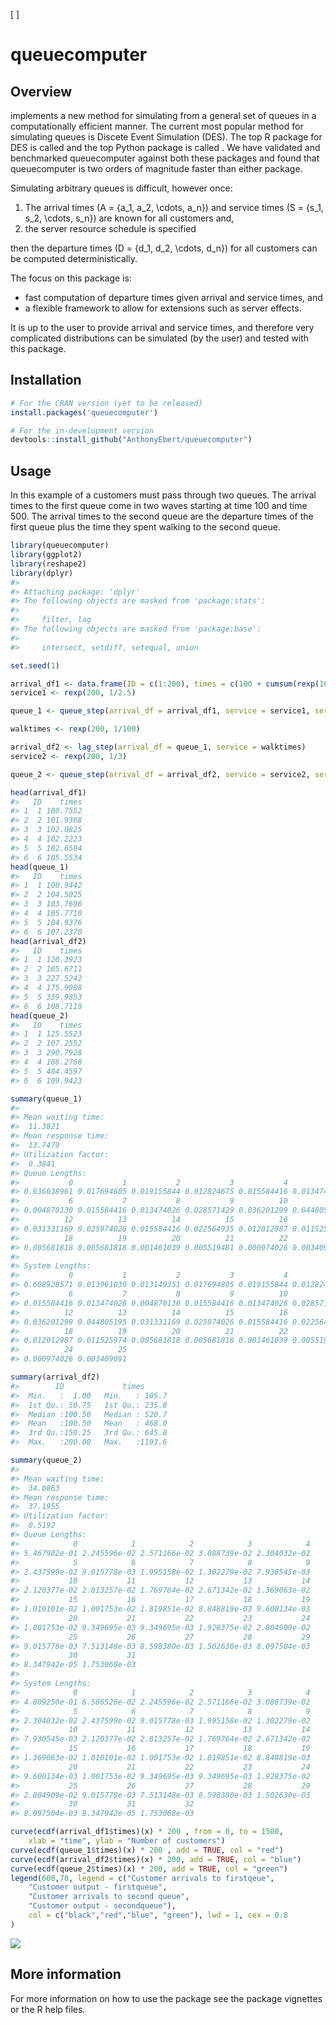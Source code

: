 
<!-- --- -->
<!-- output: html -->
<!-- bibliography: references.bib -->
<!-- --- -->
<!-- README.md is generated from README.Rmd. Please edit that file -->
\[ \]

queuecomputer
=============

Overview
--------

 implements a new method for simulating from a general set of queues in a computationally efficient manner. The current most popular method for simulating queues is Discete Event Simulation (DES). The top R package for DES is called and the top Python package is called . We have validated and benchmarked queuecomputer against both these packages and found that queuecomputer is two orders of magnitude faster than either package.

Simulating arbitrary queues is difficult, however once:

1.  The arrival times \(A = {a_1, a_2, \cdots, a_n}\) and service times \(S = {s_1, s_2, \cdots, s_n}\) are known for all customers and,
2.  the server resource schedule is specified

then the departure times \(D = {d_1, d_2, \cdots, d_n}\) for all customers can be computed deterministically.

The focus on this package is:

-   fast computation of departure times given arrival and service times, and
-   a flexible framework to allow for extensions such as server effects.

It is up to the user to provide arrival and service times, and therefore very complicated distributions can be simulated (by the user) and tested with this package.

Installation
------------

``` r
# For the CRAN version (yet to be released)
install.packages('queuecomputer')

# For the in-development version
devtools::install_github("AnthonyEbert/queuecomputer")
```

Usage
-----

In this example of a customers must pass through two queues. The arrival times to the first queue come in two waves starting at time 100 and time 500. The arrival times to the second queue are the departure times of the first queue plus the time they spent walking to the second queue.

``` r
library(queuecomputer)
library(ggplot2)
library(reshape2)
library(dplyr)
#> 
#> Attaching package: 'dplyr'
#> The following objects are masked from 'package:stats':
#> 
#>     filter, lag
#> The following objects are masked from 'package:base':
#> 
#>     intersect, setdiff, setequal, union

set.seed(1)

arrival_df1 <- data.frame(ID = c(1:200), times = c(100 + cumsum(rexp(100)), 500 + cumsum(rexp(100))))
service1 <- rexp(200, 1/2.5)

queue_1 <- queue_step(arrival_df = arrival_df1, service = service1, servers = 2)

walktimes <- rexp(200, 1/100)

arrival_df2 <- lag_step(arrival_df = queue_1, service = walktimes)
service2 <- rexp(200, 1/3)

queue_2 <- queue_step(arrival_df = arrival_df2, service = service2, servers = 1)

head(arrival_df1)
#>   ID    times
#> 1  1 100.7552
#> 2  2 101.9368
#> 3  3 102.0825
#> 4  4 102.2223
#> 5  5 102.6584
#> 6  6 105.5534
head(queue_1)
#>   ID    times
#> 1  1 100.9442
#> 2  2 104.5025
#> 3  3 103.7696
#> 4  4 105.7710
#> 5  5 104.9376
#> 6  6 107.2370
head(arrival_df2)
#>   ID    times
#> 1  1 120.3923
#> 2  2 105.6711
#> 3  3 227.5242
#> 4  4 175.9008
#> 5  5 339.9853
#> 6  6 108.7119
head(queue_2)
#>   ID    times
#> 1  1 125.5523
#> 2  2 107.2552
#> 3  3 290.7928
#> 4  4 186.2768
#> 5  5 404.4597
#> 6  6 109.9423

summary(queue_1)
#> 
#> Mean waiting time:
#>  11.3821
#> Mean response time:
#>  13.7479
#> Utilization factor:
#>  0.3841
#> Queue Lengths:
#>           0           1           2           3           4           5 
#> 0.636038961 0.017694805 0.019155844 0.012824675 0.015584416 0.013474026 
#>           6           7           8           9          10          11 
#> 0.004870130 0.015584416 0.013474026 0.028571429 0.036201299 0.044805195 
#>          12          13          14          15          16          17 
#> 0.031331169 0.025974026 0.015584416 0.022564935 0.012012987 0.011525974 
#>          18          19          20          21          22          23 
#> 0.005681818 0.005681818 0.001461039 0.005519481 0.000974026 0.003409091 
#> 
#> System Lengths:
#>           0           1           2           3           4           5 
#> 0.608928571 0.013961039 0.013149351 0.017694805 0.019155844 0.012824675 
#>           6           7           8           9          10          11 
#> 0.015584416 0.013474026 0.004870130 0.015584416 0.013474026 0.028571429 
#>          12          13          14          15          16          17 
#> 0.036201299 0.044805195 0.031331169 0.025974026 0.015584416 0.022564935 
#>          18          19          20          21          22          23 
#> 0.012012987 0.011525974 0.005681818 0.005681818 0.001461039 0.005519481 
#>          24          25 
#> 0.000974026 0.003409091

summary(arrival_df2)
#>        ID             times       
#>  Min.   :  1.00   Min.   : 105.7  
#>  1st Qu.: 50.75   1st Qu.: 235.8  
#>  Median :100.50   Median : 520.7  
#>  Mean   :100.50   Mean   : 468.0  
#>  3rd Qu.:150.25   3rd Qu.: 645.8  
#>  Max.   :200.00   Max.   :1193.6

summary(queue_2)
#> 
#> Mean waiting time:
#>  34.0863
#> Mean response time:
#>  37.1955
#> Utilization factor:
#>  0.5192
#> Queue Lengths:
#>            0            1            2            3            4 
#> 5.467902e-01 2.245596e-02 2.571166e-02 3.088739e-02 2.304032e-02 
#>            5            6            7            8            9 
#> 2.437599e-02 9.015778e-03 1.995158e-02 1.302279e-02 7.930545e-03 
#>           10           11           12           13           14 
#> 2.120377e-02 2.813257e-02 1.769764e-02 2.671342e-02 1.369063e-02 
#>           15           16           17           18           19 
#> 1.010101e-02 1.001753e-02 1.819851e-02 8.848819e-03 9.600134e-03 
#>           20           21           22           23           24 
#> 1.001753e-02 9.349695e-03 9.349695e-03 1.928375e-02 2.804909e-02 
#>           25           26           27           28           29 
#> 9.015778e-03 7.513148e-03 8.598380e-03 1.502630e-03 8.097504e-03 
#>           30           31 
#> 8.347942e-05 1.753068e-03 
#> 
#> System Lengths:
#>            0            1            2            3            4 
#> 4.809250e-01 6.586526e-02 2.245596e-02 2.571166e-02 3.088739e-02 
#>            5            6            7            8            9 
#> 2.304032e-02 2.437599e-02 9.015778e-03 1.995158e-02 1.302279e-02 
#>           10           11           12           13           14 
#> 7.930545e-03 2.120377e-02 2.813257e-02 1.769764e-02 2.671342e-02 
#>           15           16           17           18           19 
#> 1.369063e-02 1.010101e-02 1.001753e-02 1.819851e-02 8.848819e-03 
#>           20           21           22           23           24 
#> 9.600134e-03 1.001753e-02 9.349695e-03 9.349695e-03 1.928375e-02 
#>           25           26           27           28           29 
#> 2.804909e-02 9.015778e-03 7.513148e-03 8.598380e-03 1.502630e-03 
#>           30           31           32 
#> 8.097504e-03 8.347942e-05 1.753068e-03

curve(ecdf(arrival_df1$times)(x) * 200 , from = 0, to = 1500,
    xlab = "time", ylab = "Number of customers")
curve(ecdf(queue_1$times)(x) * 200 , add = TRUE, col = "red")
curve(ecdf(arrival_df2$times)(x) * 200, add = TRUE, col = "blue")
curve(ecdf(queue_2$times)(x) * 200, add = TRUE, col = "green")
legend(600,70, legend = c("Customer arrivals to firstqeue",
    "Customer output - firstqueue",
    "Customer arrivals to second queue", 
    "Customer output - secondqueue"),
    col = c("black","red","blue", "green"), lwd = 1, cex = 0.8
)
```

![](README-unnamed-chunk-3-1.png)

More information
----------------

For more information on how to use the package see the package vignettes or the R help files.
